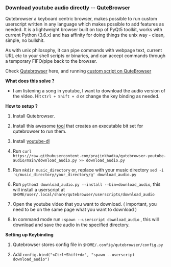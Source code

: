 ### Download youtube audio directly -- QuteBrowser

Qutebrowser a keyboard centric browser, makes possible to run custom userscript written in any language which makes possible to add features as needed.
It is a lightweight browser built on top of PyQt5 toolkit, works with current Python (3.6.x) and has affinity for doing things the unix way - clean, simple, no bullshit.

As with unix philosophy, it can pipe commands with webpage text, current URL etc to your shell scripts or binaries, and can accept commands through a temporary FIFO/pipe back to the browser.

Check [Qutebrowser]() here, and running [custom script on QuteBrowser]()

**What does this solve ?**

- I am listening a song in youtube, I want to download the audio version of the video. Hit ```Ctrl + Shift + d``` or change the key binding as needed. 


**How to setup ?** 

1. Install Qutebrowser.

2. Install this awesome [tool](https://github.com/hiway/python-qutescript) that creates an executable bit set for qutebrowser to run them.

3. Install [youtube-dl](https://pypi.org/project/youtube_dl/)

4. Run ```curl https://raw.githubusercontent.com/prajinkhadka/qutebrowser-youtube-audio/main/download_audio.py >> download_audio.py```

5. Run ```mkdir music_directory``` or, replace with your music directory ```sed -i 's/music_directory/your_directory/g' download_audio.py```

5. Run ```python3 download_audio.py --install --bin=download_audio```, this will install a userscript at ```$HOME/user/.local/share/qutebrowser/userscripts/download_audio```

6. Open the youtube video that you want to download. ( important, you need to be on the same page what you want to download ) 

7. In command mode run ```:spawn --userscript download_audio``` , this will download and save the audio in the specified directory.

**Setting up Keybinding**

1. Qutebrowser stores config file in ```$HOME/.config/qutebrowser/config.py``` 

2. Add ```config.bind("<Ctrl+Shift+d>", "spawn --userscript download_audio")```



